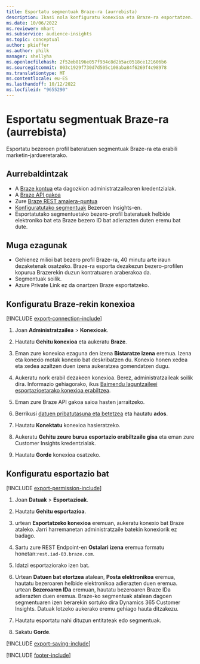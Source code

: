 ```yaml
---
title: Esportatu segmentuak Braze-ra (aurrebista)
description: Ikasi nola konfiguratu konexioa eta Braze-ra esportatzen.
ms.date: 10/06/2022
ms.reviewer: mhart
ms.subservice: audience-insights
ms.topic: conceptual
author: pkieffer
ms.author: philk
manager: shellyha
ms.openlocfilehash: 2f52eb8196e057f934c8d2b5ac0518ce121606b6
ms.sourcegitcommit: 003c1929f730d7d505c108aba84f6269f4c98978
ms.translationtype: MT
ms.contentlocale: eu-ES
ms.lasthandoff: 10/12/2022
ms.locfileid: "9655290"
---
```

# <a name="export-segments-to-braze-preview"></a>Esportatu segmentuak Braze-ra (aurrebista)

Esportatu bezeroen profil bateratuen segmentuak Braze-ra eta erabili marketin-jardueretarako.

## <a name="prerequisites"></a>Aurrebaldintzak

- A [Braze kontua](https://www.braze.com/) eta dagozkion administratzailearen kredentzialak.
- A [Braze API gakoa](https://www.braze.com/docs/api/basics/)
- Zure [Braze REST amaiera-puntua](https://www.braze.com/docs/api/basics/#api-definitions) 
- [Konfiguratutako segmentuak](segments.md) Bezeroen Insights-en.
- Esportatutako segmentuetako bezero-profil bateratuek helbide elektroniko bat eta Braze bezero ID bat adierazten duten eremu bat dute.

## <a name="known-limitations"></a>Muga ezagunak

- Gehienez milioi bat bezero profil Braze-ra, 40 minutu arte iraun dezaketenak osatzeko. Braze-ra esporta dezakezun bezero-profilen kopurua Brazerekin duzun kontratuaren araberakoa da.
- Segmentuak soilik.
- Azure Private Link ez da onartzen Braze esportatzeko.

## <a name="set-up-connection-to-braze"></a>Konfiguratu Braze-rekin konexioa

[!INCLUDE [export-connection-include](includes/export-connection-admn.md)]

1. Joan **Administratzailea** > **Konexioak**.

1. Hautatu **Gehitu konexioa** eta aukeratu **Braze**.

1. Eman zure konexioa ezaguna den izena **Bistaratze izena** eremua. Izena eta konexio motak konexio bat deskribatzen du. Konexio honen xedea eta xedea azaltzen duen izena aukeratzea gomendatzen dugu.

1. Aukeratu nork erabil dezakeen konexioa. Berez, administratzaileak soilik dira. Informazio gehiagorako, ikus [Baimendu laguntzaileei esportazioetarako konexioa erabiltzea](connections.md#allow-contributors-to-use-a-connection-for-exports).

1. Eman zure Braze API gakoa saioa hasten jarraitzeko.

1. Berrikusi [datuen pribatutasuna eta betetzea](connections.md#data-privacy-and-compliance) eta hautatu **ados**.

1. Hautatu **Konektatu** konexioa hasieratzeko.

1. Aukeratu **Gehitu zeure burua esportazio erabiltzaile gisa** eta eman zure Customer Insights kredentzialak.

1. Hautatu **Gorde** konexioa osatzeko.

## <a name="configure-an-export"></a>Konfiguratu esportazio bat

[!INCLUDE [export-permission-include](includes/export-permission.md)]

1. Joan **Datuak** > **Esportazioak**.

1. Hautatu **Gehitu esportazioa**.

1. urtean **Esportatzeko konexioa** eremuan, aukeratu konexio bat Braze ataleko. Jarri harremanetan administratzaile batekin konexiorik ez badago.

1. Sartu zure REST Endpoint-en **Ostalari izena** eremua formatu honetan:`rest.iad-03.braze.com`.

1. Idatzi esportaziorako izen bat.

1. Urtean **Datuen bat etortzea** atalean, **Posta elektronikoa** eremua, hautatu bezeroaren helbide elektronikoa adierazten duen eremua. urtean **Bezeroaren IDa** eremuan, hautatu bezeroaren Braze IDa adierazten duen eremua. Braze-ko segmentuak atalean dagoen segmentuaren izen berarekin sortuko dira Dynamics 365 Customer Insights. Datuak lotzeko aukerako eremu gehiago hauta ditzakezu.

1. Hautatu esportatu nahi dituzun entitateak edo segmentuak.

1. Sakatu **Gorde**.

[!INCLUDE [export-saving-include](includes/export-saving.md)]

[!INCLUDE [footer-include](includes/footer-banner.md)]

